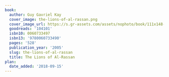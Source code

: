 ```yaml
---
book:
  author: Guy Gavriel Kay
  cover_image: the-lions-of-al-rassan.png
  cover_image_url: https://s.gr-assets.com/assets/nophoto/book/111x148-bcc042a9c91a29c1d680899eff700a03.png
  goodreads: '104101'
  isbn10: 0060733497
  isbn13: '9780060733490'
  pages: '528'
  publication_year: '2005'
  slug: the-lions-of-al-rassan
  title: The Lions of Al-Rassan
plan:
  date_added: '2018-09-15'
---
```

